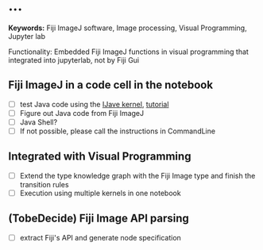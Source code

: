 # ...

**Keywords:** Fiji ImageJ software,  Image processing, Visual Programming, Jupyter lab

Functionality: Embedded Fiji ImageJ functions in visual programming that integrated into jupyterlab, not by Fiji Gui

## Fiji ImageJ in a code cell in the notebook
- [ ] test Java code using the [IJave kernel](https://github.com/SpencerPark/IJava), [tutorial](https://saturncloud.io/blog/how-to-use-the-java-kernel-for-jupyter-a-guide-for-data-scientists/)
- [ ] Figure out Java code from Fiji ImageJ
- [ ] Java Shell?
- [ ] If not possible, please call the instructions in CommandLine

## Integrated with Visual Programming
- [ ] Extend the type knowledge graph with the Fiji Image type and finish the transition rules
- [ ] Execution using multiple kernels in one notebook

## (TobeDecide) Fiji Image API parsing
- [ ] extract Fiji's API and generate node specification
